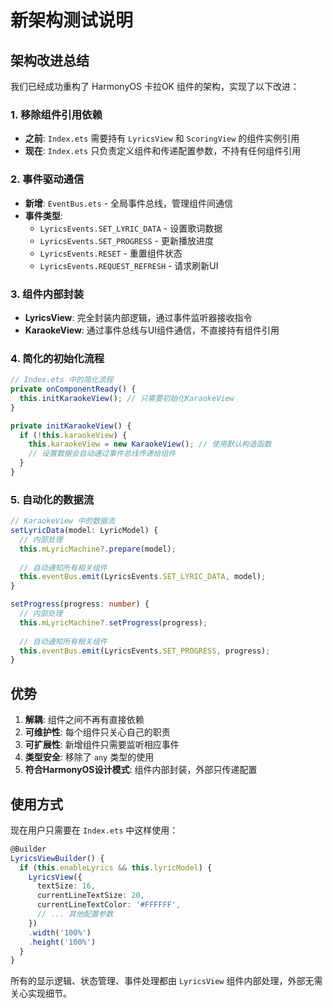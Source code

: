 # 新架构测试说明

## 架构改进总结

我们已经成功重构了 HarmonyOS 卡拉OK 组件的架构，实现了以下改进：

### 1. 移除组件引用依赖
- **之前**: `Index.ets` 需要持有 `LyricsView` 和 `ScoringView` 的组件实例引用
- **现在**: `Index.ets` 只负责定义组件和传递配置参数，不持有任何组件引用

### 2. 事件驱动通信
- **新增**: `EventBus.ets` - 全局事件总线，管理组件间通信
- **事件类型**: 
  - `LyricsEvents.SET_LYRIC_DATA` - 设置歌词数据
  - `LyricsEvents.SET_PROGRESS` - 更新播放进度
  - `LyricsEvents.RESET` - 重置组件状态
  - `LyricsEvents.REQUEST_REFRESH` - 请求刷新UI

### 3. 组件内部封装
- **LyricsView**: 完全封装内部逻辑，通过事件监听器接收指令
- **KaraokeView**: 通过事件总线与UI组件通信，不直接持有组件引用

### 4. 简化的初始化流程
```typescript
// Index.ets 中的简化流程
private onComponentReady() {
  this.initKaraokeView(); // 只需要初始化KaraokeView
}

private initKaraokeView() {
  if (!this.karaokeView) {
    this.karaokeView = new KaraokeView(); // 使用默认构造函数
    // 设置数据会自动通过事件总线传递给组件
  }
}
```

### 5. 自动化的数据流
```typescript
// KaraokeView 中的数据流
setLyricData(model: LyricModel) {
  // 内部处理
  this.mLyricMachine?.prepare(model);
  
  // 自动通知所有相关组件
  this.eventBus.emit(LyricsEvents.SET_LYRIC_DATA, model);
}

setProgress(progress: number) {
  // 内部处理
  this.mLyricMachine?.setProgress(progress);
  
  // 自动通知所有相关组件
  this.eventBus.emit(LyricsEvents.SET_PROGRESS, progress);
}
```

## 优势

1. **解耦**: 组件之间不再有直接依赖
2. **可维护性**: 每个组件只关心自己的职责
3. **可扩展性**: 新增组件只需要监听相应事件
4. **类型安全**: 移除了 `any` 类型的使用
5. **符合HarmonyOS设计模式**: 组件内部封装，外部只传递配置

## 使用方式

现在用户只需要在 `Index.ets` 中这样使用：

```typescript
@Builder
LyricsViewBuilder() {
  if (this.enableLyrics && this.lyricModel) {
    LyricsView({
      textSize: 16,
      currentLineTextSize: 20,
      currentLineTextColor: '#FFFFFF',
      // ... 其他配置参数
    })
    .width('100%')
    .height('100%')
  }
}
```

所有的显示逻辑、状态管理、事件处理都由 `LyricsView` 组件内部处理，外部无需关心实现细节。

